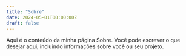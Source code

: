 ```yaml
---
title: "Sobre"
date: 2024-05-01T00:00:00Z
draft: false
---
```


Aqui é o conteúdo da minha página Sobre. Você pode escrever o que desejar aqui, incluindo informações sobre você ou seu projeto.
